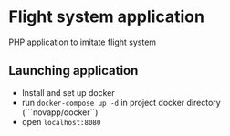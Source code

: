  # Flight system application

PHP application to imitate flight system

## Launching application
- Install and set up docker
- run ```docker-compose up -d``` in project docker directory (```novapp/docker``)
- open ```localhost:8080```